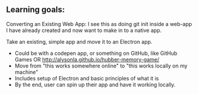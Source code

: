 ## Learning goals:


Converting an Existing Web App: I see this as doing git init inside a web-app I have already created and now want to make in to a native app.

Take an existing, simple app and move it to an Electron app.

- Could be with a codepen app, or something on GitHub, like GitHub Games OR http://alysonla.github.io/hubber-memory-game/
- Move from "this works somewhere online" to "this works locally on my machine"
- Includes setup of Electron and basic principles of what it is
- By the end, user can spin up their app and have it working locally.
